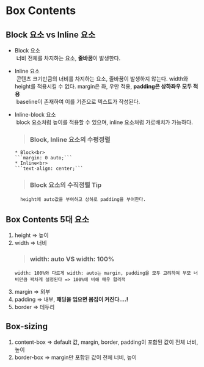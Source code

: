 # Box Contents

## Block 요소 vs Inline 요소

- Block 요소<br>
  &nbsp;너비 전체를 차지하는 요소, **줄바꿈**이 발생한다.
- Inline 요소<br>
  &nbsp;콘텐츠 크기만큼의 너비를 차지하는 요소, 줄바꿈이 발생하지 않는다. width와 height를 적용시킬 수 없다. margin은 좌, 우만 적용, **padding은 상하좌우 모두 적용**<br>
  &nbsp;baseline이 존재하여 이를 기준으로 텍스트가 작성된다.
- Inline-block 요소<br>
  &nbsp;block 요소처럼 높이를 적용할 수 있으며, inline 요소처럼 가로배치가 가능하다.

  > ### Block, Inline 요소의 수평정렬

      * Block<br>
      ```margin: 0 auto;```
      * Inline<br>
      ```text-align: center;```

  > ### Block 요소의 수직정렬 Tip

        height에 auto값을 부여하고 상하로 padding을 부여한다.

## Box Contents 5대 요소

1.  height => 높이
2.  width => 너비
    > ### width: auto VS width: 100%
        width: 100%와 다르게 width: auto는 margin, padding을 모두 고려하여 부모 너비만큼 꽉차게 설정된다 => 100%에 비해 매우 합리적
3.  margin => 외부
4.  padding => 내부, **패딩을 입으면 몸집이 커진다....!**
5.  border => 테두리

## Box-sizing

1. content-box => default 값, margin, border, padding이 포함된 값이 전체 너비, 높이
2. border-box => margin만 포함된 값이 전체 너비, 높이
